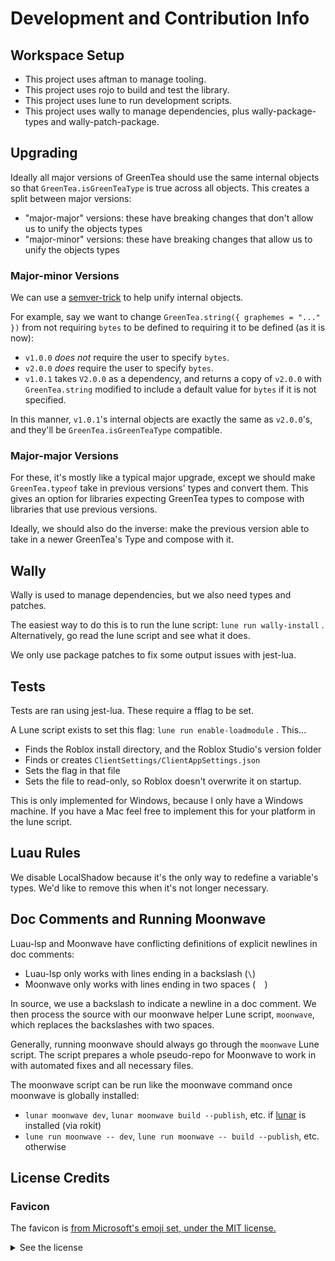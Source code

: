# Development and Contribution Info

## Workspace Setup

- This project uses aftman to manage tooling.
- This project uses rojo to build and test the library.
- This project uses lune to run development scripts.
- This project uses wally to manage dependencies, plus wally-package-types and wally-patch-package.

## Upgrading

Ideally all major versions of GreenTea should use the same internal objects so that
`GreenTea.isGreenTeaType` is true across all objects. This creates a split between major versions:
- "major-major" versions: these have breaking changes that don't allow us to unify the objects types
- "major-minor" versions: these have breaking changes that allow us to unify the objects types

### Major-minor Versions

We can use a [semver-trick](https://github.com/dtolnay/semver-trick) to help unify internal objects.

For example, say we want to change `GreenTea.string({ graphemes = "..." })` from not requiring `bytes` to be defined to requiring it to be defined (as it is now):
- `v1.0.0` _does not_ require the user to specify `bytes`.
- `v2.0.0` _does_ require the user to specify `bytes`.
- `v1.0.1` takes `V2.0.0` as a dependency, and returns a copy of `v2.0.0` with `GreenTea.string` modified to
  include a default value for `bytes` if it is not specified.

In this manner, `v1.0.1`'s internal objects are exactly the same as `v2.0.0`'s, and they'll be
`GreenTea.isGreenTeaType` compatible.

### Major-major Versions

For these, it's mostly like a typical major upgrade, except we should make `GreenTea.typeof` take in previous versions' types and convert them. This gives an option for libraries expecting GreenTea types
to compose with libraries that use previous versions.

Ideally, we should also do the inverse: make the previous version able to take in a newer GreenTea's Type and compose with it.

## Wally

Wally is used to manage dependencies, but we also need types and patches.

The easiest way to do this is to run the lune script: `lune run wally-install` .
Alternatively, go read the lune script and see what it does.

We only use package patches to fix some output issues with jest-lua.

## Tests

Tests are ran using jest-lua. These require a fflag to be set.

A Lune script exists to set this flag: `lune run enable-loadmodule` . This...
- Finds the Roblox install directory, and the Roblox Studio's version folder
- Finds or creates `ClientSettings/ClientAppSettings.json`
- Sets the flag in that file
- Sets the file to read-only, so Roblox doesn't overwrite it on startup.

This is only implemented for Windows, because I only have a Windows machine.
If you have a Mac feel free to implement this for your platform in the lune script.

## Luau Rules

We disable LocalShadow because it's the only way to redefine a variable's types.
We'd like to remove this when it's not longer necessary.

## Doc Comments and Running Moonwave

Luau-lsp and Moonwave have conflicting definitions of explicit newlines in doc comments:
- Luau-lsp only works with lines ending in a backslash (`\`)
- Moonwave only works with lines ending in two spaces (`  `)

In source, we use a backslash to indicate a newline in a doc comment.
We then process the source with our moonwave helper Lune script, `moonwave`,
which replaces the backslashes with two spaces.

Generally, running moonwave should always go through the `moonwave` Lune script.
The script prepares a whole pseudo-repo for Moonwave to work in with automated
fixes and all necessary files.
 
The moonwave script can be run like the moonwave command once moonwave is
globally installed:
- `lunar moonwave dev`, `lunar moonwave build --publish`, etc. if [lunar](https://github.com/corecii/lunar) is installed (via rokit)
- `lune run moonwave -- dev`, `lune run moonwave -- build --publish`, etc. otherwise

## License Credits

### Favicon

The favicon is [from Microsoft's emoji set, under the MIT license.](https://github.com/microsoft/fluentui-emoji/blob/main/LICENSE)

<details><summary>See the license</summary>

MIT License

Copyright (c) Microsoft Corporation.

Permission is hereby granted, free of charge, to any person obtaining a copy
of this software and associated documentation files (the "Software"), to deal
in the Software without restriction, including without limitation the rights
to use, copy, modify, merge, publish, distribute, sublicense, and/or sell
copies of the Software, and to permit persons to whom the Software is
furnished to do so, subject to the following conditions:

The above copyright notice and this permission notice shall be included in all
copies or substantial portions of the Software.

THE SOFTWARE IS PROVIDED "AS IS", WITHOUT WARRANTY OF ANY KIND, EXPRESS OR
IMPLIED, INCLUDING BUT NOT LIMITED TO THE WARRANTIES OF MERCHANTABILITY,
FITNESS FOR A PARTICULAR PURPOSE AND NONINFRINGEMENT. IN NO EVENT SHALL THE
AUTHORS OR COPYRIGHT HOLDERS BE LIABLE FOR ANY CLAIM, DAMAGES OR OTHER
LIABILITY, WHETHER IN AN ACTION OF CONTRACT, TORT OR OTHERWISE, ARISING FROM,
OUT OF OR IN CONNECTION WITH THE SOFTWARE OR THE USE OR OTHER DEALINGS IN THE
SOFTWARE

</details>